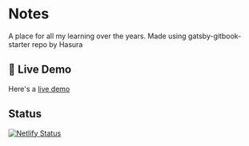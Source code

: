 # Notes
A place for all my learning over the years.
Made using gatsby-gitbook-starter repo by Hasura

## 🔗 Live Demo

Here's a [live demo](https://hrithiks-notes.netlify.app)

## Status
[![Netlify Status](https://api.netlify.com/api/v1/badges/671a93b4-2476-420a-a726-9e8ba7c6cd59/deploy-status)](https://app.netlify.com/sites/hrithiks-notes/deploys)
